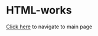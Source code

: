 # HTML-works
[Click here](https://iamvijaykumar.github.io/HTML-works/Hello.html) to navigate to main page
